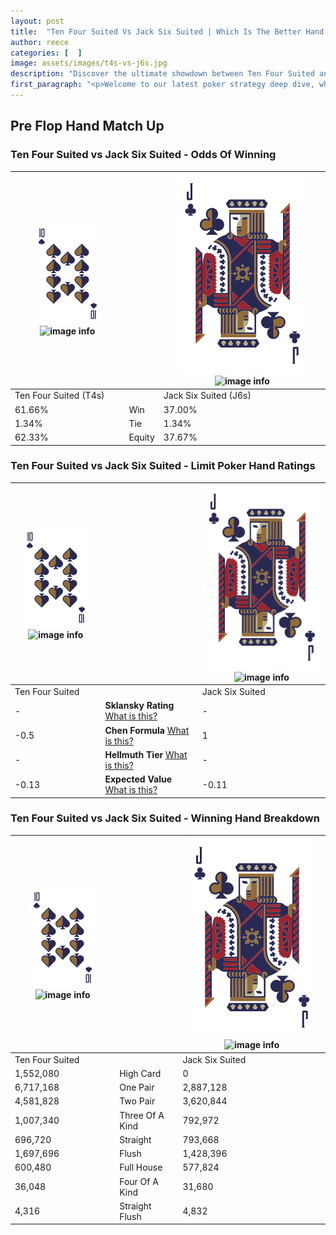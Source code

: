 ```yaml
---
layout: post
title:  "Ten Four Suited Vs Jack Six Suited | Which Is The Better Hand In Poker? A Complete Guide"
author: reece
categories: [  ]
image: assets/images/t4s-vs-j6s.jpg
description: "Discover the ultimate showdown between Ten Four Suited and Jack Six Suited in poker! Uncover the odds, strategies, and scenarios where one hand triumphs over the other. Get ready to up your poker game with this thrilling analysis."
first_paragraph: "<p>Welcome to our latest poker strategy deep dive, where we're pitting two distinct hands against each other in a high-stakes showdown: Ten Four Suited vs Jack Six Suited.</p><p>In the dynamic world of poker, every decision counts, and knowing which hand holds the upper hand is key to your success at the table.</p><p>In this article, we'll dissect these two hands, explore the scenarios where one dominates the other, and equip you with the knowledge to make strategic choices that can tip the odds in your favor.</p><p>Get ready to unravel the intriguing dynamics of these poker hands and elevate your game to new heights.</p>"
---
```




[comment]: # (sp0)

## Pre Flop Hand Match Up

<div class="table hand-ratings" markdown="1"> 



### Ten Four Suited vs Jack Six Suited - Odds Of Winning


    
| ![image info](assets/images/hand1/T.png) ![image info](assets/images/hand1/4s.png) |  | ![image info](assets/images/hand2/J.png) ![image info](assets/images/hand2/6s.png) |
| -------- | -------- | -------- |
| Ten Four Suited (T4s) |  | Jack Six Suited (J6s) |
| 61.66% | Win | 37.00% |
| 1.34% | Tie | 1.34% |
| 62.33% | Equity | 37.67% |




[comment]: # (sp1)



### Ten Four Suited vs Jack Six Suited - Limit Poker Hand Ratings


    
| ![image info](assets/images/hand1/T.png) ![image info](assets/images/hand1/4s.png) |  | ![image info](assets/images/hand2/J.png) ![image info](assets/images/hand2/6s.png) |
| -------- | -------- | -------- |
| Ten Four Suited |  | Jack Six Suited |
| - | **Sklansky Rating** [What is this?](/sklansky-rating-explained) | - |
| -0.5 | **Chen Formula** [What is this?](/chen-formula-explained) | 1 |
| - | **Hellmuth Tier** [What is this?](/Hellmuth-tier-explained) | - |
| -0.13 | **Expected Value** [What is this?](/expected-value-explained) | -0.11 |




[comment]: # (sp2)



### Ten Four Suited vs Jack Six Suited - Winning Hand Breakdown


    
| ![image info](assets/images/hand1/T.png) ![image info](assets/images/hand1/4s.png) |  | ![image info](assets/images/hand2/J.png) ![image info](assets/images/hand2/6s.png) |
| -------- | -------- | -------- |
| Ten Four Suited |  | Jack Six Suited |
| 1,552,080 | High Card | 0 |
| 6,717,168 | One Pair | 2,887,128 |
| 4,581,828 | Two Pair | 3,620,844 |
| 1,007,340 | Three Of A Kind | 792,972 |
| 696,720 | Straight | 793,668 |
| 1,697,696 | Flush | 1,428,396 |
| 600,480 | Full House | 577,824 |
| 36,048 | Four Of A Kind | 31,680 |
| 4,316 | Straight Flush | 4,832 |




[comment]: # (sp3)



</div>

[comment]: # (sp4)



[comment]: # (sp5)

